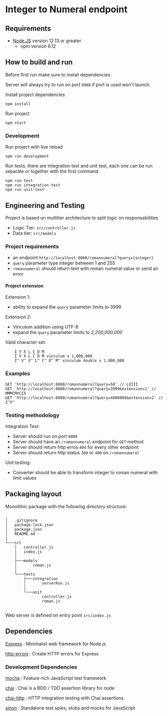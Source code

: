 # Integer to Numeral endpoint

## Requirements

- [Node.JS](https://nodejs.org/en/) version 12.13 or greater
  - npm version 6.12

## How to build and run

Before first run make sure to install dependencies.

Server will always try to run on port `8080` if port is used won't launch.

Install project dependencies

```Shell
npm install
```

Run project

```Shell
npm start
```

### Development

Run project with live reload

```Shell
npm run development
```

Run tests, there are integration test and unit test, each one can be run separate or together with the first command

```Shell
npm run test
npm run integration-test
npm run unit-test
```

## Engineering and Testing

Project is based on multitier architecture to split logic on responsabilities

- Logic Tier: `src/controller.js`
- Data tier: `src/models`

### Project requirements

- an endpoint `http://localhost:8080/romannumeral?query={integer}`
- `query` parameter type integer between 1 and 255
- `romannumeral` should return text with roman numeral value or send an error

#### Project extension

Extension 1:

- ability to expand the `query` parameter limits to 3999

Extension 2:

- Vinculum addition using UTF-8
- expand the `query` parameter limits to *2,200,000,000*

Valid character set:

```text
    I V X L C D M
    I̅ V̅ X̅ L̅ C̅ D̅ M̅ vinculum x 1,000,000
    I̿ V̿ X̿ L̿ C̿ D̿ M̿ vinculum double x 1,000,000
```

### Examples

```text
GET 'http://localhost:8080/romannumeral?query=58' // LVIII
GET 'http://localhost:8080/romannumeral?query=3999&extension=1' // MMMCMXCIX
GET 'http://localhost:8080/romannumeral?query=4000000&extension=2' // I̿V̿
```

### Testing methodology

Integration Test:

- Server should run on port `8080`
- Server should have an `/romannumeral` endpoint for `GET` method
- Server should return http erros `404` for every other endpoint
- Server should return http status `200` or `400` on `/romannumeral`

Unit testing:

- Converter should be able to transform integer to roman numeral with limit values

## Packaging layout

Monolithic package with the following directory structure:

```text
.
│   .gitignore
│   package-lock.json
│   package.json
│   README.md
│           
└───src
    │   controller.js
    │   index.js
    │   
    ├───models
    │       roman.js
    │       
    └───tests
        ├───integration
        │       serverRun.js
        │       
        └───unit
                controller.js
                roman.js
                
```

Web server is defined on entry point `src/index.js`

## Dependencies

[Express](https://expressjs.com/)
: Minimalist web framework for Node.js

[http-errors](https://github.com/jshttp/http-errors)
: Create HTTP errors for Express

### Development Dependencies

[mocha](https://mochajs.org/)
: Feature-rich JavaScript test framework

[chai](https://www.chaijs.com/)
: Chai is a BDD / TDD assertion library for node

[chai-http](https://www.chaijs.com/plugins/chai-http/)
: HTTP integration testing with Chai assertions.

[sinon](https://sinonjs.org/)
: Standalone test spies, stubs and mocks for JavaScript
